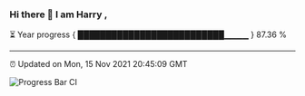 ### Hi there 👋 I am Harry , 

⏳ Year progress { ██████████████████████████▁▁▁▁ } 87.36 %

---

⏰ Updated on Mon, 15 Nov 2021 20:45:09 GMT

![Progress Bar CI](https://github.com/duykhang68/duykhang68/workflows/Progress%20Bar%20CI/badge.svg)
